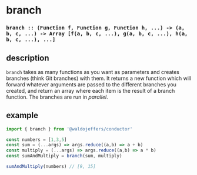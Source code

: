 # branch

### `branch :: (Function f, Function g, Function h, ...) -> (a, b, c, ...) -> Array [f(a, b, c, ...), g(a, b, c, ...), h(a, b, c, ...), ...]`

## description

`branch` takes as many functions as you want as parameters and creates branches \(think Git branches\) with them. It returns a new function which will forward whatever arguments are passed to the different branches you created, and return an array where each item is the result of a branch function. The branches are run in _parallel_.

## example

```javascript
import { branch } from '@waldojeffers/conductor'

const numbers = [1,3,5]
const sum = (...args) => args.reduce((a,b) => a + b)
const multiply = (...args) => args.reduce((a,b) => a * b)
const sumAndMultiply = branch(sum, multiply)

sumAndMultiply(numbers) // [9, 15]
```

